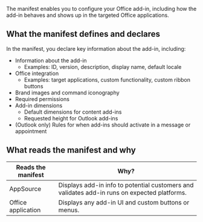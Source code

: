The manifest enables you to configure your Office add-in, including how the add-in behaves and shows up in the targeted Office applications.

## What the manifest defines and declares

In the manifest, you declare key information about the add-in, including:

- Information about the add-in
  - Examples: ID, version, description, display name, default locale
- Office integration
  - Examples: target applications, custom functionality, custom ribbon buttons
- Brand images and command iconography
- Required permissions
- Add-in dimensions
  - Default dimensions for content add-ins
  - Requested height for Outlook add-ins
- (Outlook only) Rules for when add-ins should activate in a message or appointment

## What reads the manifest and why

|Reads the manifest|Why?|
|---|---|
|AppSource|Displays add-in info to potential customers and validates add-in runs on expected platforms.|
|Office application|Displays any add-in UI and custom buttons or menus.|
